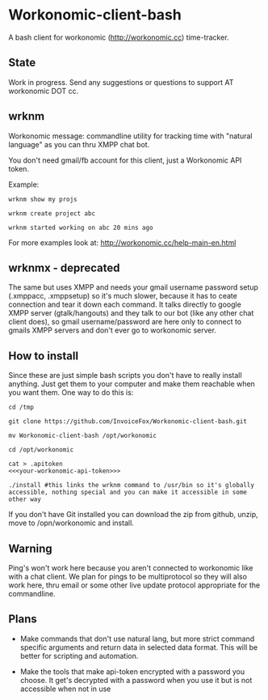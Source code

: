 Workonomic-client-bash
======================

A bash client for workonomic (http://workonomic.cc) time-tracker.

State
-----

Work in progress. Send any suggestions or questions to support AT workonomic DOT cc.

wrknm
-----

Workonomic message: commandline utility for tracking time with "natural language" as you can thru XMPP chat bot. 

You don't need gmail/fb account for this client, just a Workonomic API token.

Example:

    wrknm show my projs

    wrknm create project abc

    wrknm started working on abc 20 mins ago

For more examples look at: http://workonomic.cc/help-main-en.html

wrknmx - deprecated
-------------------

The same but uses XMPP and needs your gmail username password setup (.xmppacc, .xmppsetup) so it's much slower, because it has to ceate connection and tear it down each command. It talks directly to google XMPP server (gtalk/hangouts) and they talk to our bot (like any other chat client does), so gmail username/password are here only to connect to gmails XMPP servers and don't ever go to workonomic server.

How to install
--------------

Since these are just simple bash scripts you don't have to really install anything. Just get them to your computer and make them reachable when you want them. One way to do this is:

    cd /tmp

    git clone https://github.com/InvoiceFox/Workonomic-client-bash.git

    mv Workonomic-client-bash /opt/workonomic

    cd /opt/workonomic

    cat > .apitoken
    <<<your-workonomic-api-token>>>

    ./install #this links the wrknm command to /usr/bin so it's globally accessible, nothing special and you can make it accessible in some other way

If you don't have Git installed you can download the zip from github, unzip, move to /opn/workonomic and install.

Warning
-------

Ping's won't work here because you aren't connected to workonomic like with a chat client. We plan for pings to be multiprotocol so they will also work here, thru email or some other live update protocol appropriate for the commandline.


Plans
-----

- Make commands that don't use natural lang, but more strict command specific arguments and return data in selected data format. This will be better for scripting and automation.

- Make the tools that make api-token encrypted with a password you choose. It get's decrypted with a password when you use it but is not accessible when not in use
